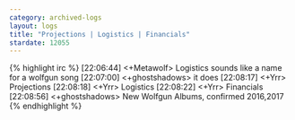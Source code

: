 ```yaml
---
category: archived-logs
layout: logs
title: "Projections | Logistics | Financials"
stardate: 12055
---
```


{% highlight irc %}
[22:06:44] <+Metawolf> Logistics sounds like a name for a wolfgun song
[22:07:00] <+ghostshadows> it does
[22:08:17] <+Yrr> Projections
[22:08:18] <+Yrr> Logistics
[22:08:22] <+Yrr> Financials
[22:08:56] <+ghostshadows> New Wolfgun Albums, confirmed 2016,2017
{% endhighlight %}

